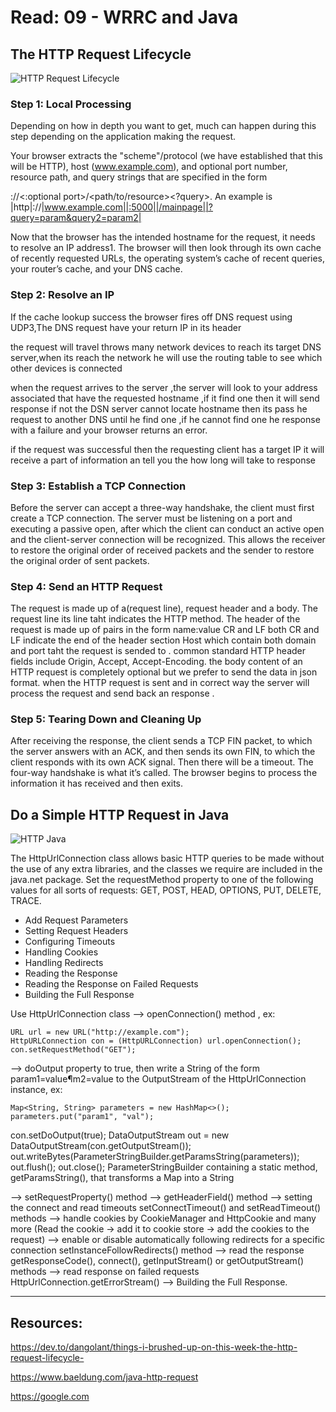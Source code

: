 # Read: 09 - WRRC and Java

## The HTTP Request Lifecycle

![HTTP Request Lifecycle](https://csharpcorner-mindcrackerinc.netdna-ssl.com/article/introduction-to-iis-server-http-request-life-cycle-hosting-a-website-in-iis-se/Images/image005.png)

### Step 1: Local Processing

Depending on how in depth you want to get, much can happen during this step depending on the application making the request.

Your browser extracts the "scheme"/protocol (we have established that this will be HTTP), host (www.example.com),
and optional port number, resource path, and query strings that are specified in the form

<protocol>://<host><:optional port>/<path/to/resource><?query>. An example is |http|://|www.example.com||:5000||/mainpage||?query=param&query2=param2|

Now that the browser has the intended hostname for the request, it needs to resolve an IP address1. The browser will then look through its own cache of recently requested URLs, the operating system’s cache of recent queries, your router’s cache, and your DNS cache.

### Step 2: Resolve an IP

If the cache lookup success the browser fires off DNS request using UDP3,The DNS request have your return IP in its header

the request will travel throws many network devices to reach its target DNS server,when its reach the network he will use the routing table to see which other devices is connected

when the request arrives to the server ,the server will look to your address associated that have the requested hostname ,if it find one then it will send response if not the DSN server cannot locate hostname then its pass he request to another DNS until he find one ,if he cannot find one he response with a failure and your browser returns an error.

if the request was successful then the requesting client has a target IP it will receive a part of information an tell you the how long will take to response

### Step 3: Establish a TCP Connection

Before the server can accept a three-way handshake, the client must first create a TCP connection. The server must be listening on a port and executing a passive open, after which the client can conduct an active open and the client-server connection will be recognized. This allows the receiver to restore the original order of received packets and the sender to restore the original order of sent packets.

### Step 4: Send an HTTP Request

The request is made up of a(request line), request header and a body.
The request line its line taht indicates the HTTP method.
The header of the request is made up of pairs in the form name:value CR and LF
both CR and LF indicate the end of the header section
Host which contain both domain and port taht the request is sended to .
common standard HTTP header fields include Origin, Accept, Accept-Encoding.
the body content of an HTTP request is completely optional but we prefer to send the data in json format.
when the HTTP request is sent and in correct way the server will process the request and send back an response .

### Step 5: Tearing Down and Cleaning Up

After receiving the response, the client sends a TCP FIN packet, to which the server answers with an ACK, and then sends its own FIN, to which the client responds with its own ACK signal. Then there will be a timeout. The four-way handshake is what it’s called. The browser begins to process the information it has received and then exits.

## Do a Simple HTTP Request in Java

![HTTP Java](https://th.bing.com/th/id/R.8e9b37501a4fdeb5bcb6d34fd79e7729?rik=k64v4UI8wr8ZCw&riu=http%3a%2f%2f2.bp.blogspot.com%2f-Hwojng51zj0%2fTWNVDX_I9TI%2fAAAAAAAAAAg%2foW3EQKhFHHQ%2fs400%2fJava__GET%2bmethod%2bof%2bHTTP%2bRequest.jpg&ehk=lDy8EW%2fvSvJtsJ3LP%2f9bdPAzvMrOPXgHzfbk5zWcMas%3d&risl=&pid=ImgRaw&r=0)

The HttpUrlConnection class allows basic HTTP queries to be made without the use of any extra libraries, and the classes we require are included in the java.net package. Set the requestMethod property to one of the following values for all sorts of requests: GET, POST, HEAD, OPTIONS, PUT, DELETE, TRACE.

- Add Request Parameters
- Setting Request Headers
- Configuring Timeouts
- Handling Cookies
- Handling Redirects
- Reading the Response
- Reading the Response on Failed Requests
- Building the Full Response

Use HttpUrlConnection class –> openConnection() method , ex:

```
URL url = new URL("http://example.com");
HttpURLConnection con = (HttpURLConnection) url.openConnection();
con.setRequestMethod("GET");
```

–> doOutput property to true, then write a String of the form param1=value¶m2=value to the OutputStream of the HttpUrlConnection instance, ex:

```
Map<String, String> parameters = new HashMap<>();
parameters.put("param1", "val");
```

con.setDoOutput(true);
DataOutputStream out = new DataOutputStream(con.getOutputStream());
out.writeBytes(ParameterStringBuilder.getParamsString(parameters));
out.flush();
out.close();
ParameterStringBuilder containing a static method, getParamsString(), that transforms a Map into a String

–> setRequestProperty() method –> getHeaderField() method –> setting the connect and read timeouts setConnectTimeout() and setReadTimeout() methods –> handle cookies by CookieManager and HttpCookie and many more (Read the cookie -> add it to cookie store -> add the cookies to the request)
–> enable or disable automatically following redirects for a specific connection setInstanceFollowRedirects() method –> read the response getResponseCode(), connect(), getInputStream() or getOutputStream() methods –> read response on failed requests HttpUrlConnection.getErrorStream() –> Building the Full Response.

---

## Resources:

https://dev.to/dangolant/things-i-brushed-up-on-this-week-the-http-request-lifecycle-

https://www.baeldung.com/java-http-request

https://google.com
